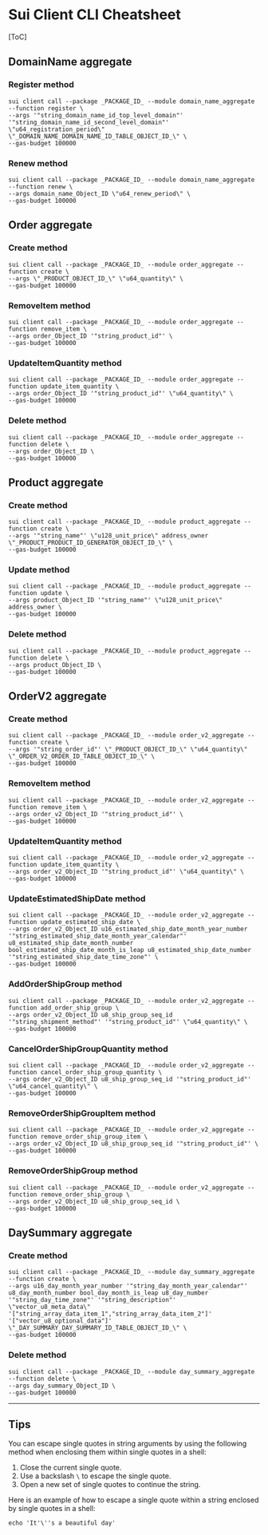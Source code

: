 # Sui Client CLI Cheatsheet

[ToC]

## DomainName aggregate

### Register method

```shell
sui client call --package _PACKAGE_ID_ --module domain_name_aggregate --function register \
--args '"string_domain_name_id_top_level_domain"' '"string_domain_name_id_second_level_domain"' \"u64_registration_period\" \"_DOMAIN_NAME_DOMAIN_NAME_ID_TABLE_OBJECT_ID_\" \
--gas-budget 100000
```

### Renew method

```shell
sui client call --package _PACKAGE_ID_ --module domain_name_aggregate --function renew \
--args domain_name_Object_ID \"u64_renew_period\" \
--gas-budget 100000
```

## Order aggregate

### Create method

```shell
sui client call --package _PACKAGE_ID_ --module order_aggregate --function create \
--args \"_PRODUCT_OBJECT_ID_\" \"u64_quantity\" \
--gas-budget 100000
```

### RemoveItem method

```shell
sui client call --package _PACKAGE_ID_ --module order_aggregate --function remove_item \
--args order_Object_ID '"string_product_id"' \
--gas-budget 100000
```

### UpdateItemQuantity method

```shell
sui client call --package _PACKAGE_ID_ --module order_aggregate --function update_item_quantity \
--args order_Object_ID '"string_product_id"' \"u64_quantity\" \
--gas-budget 100000
```

### Delete method

```shell
sui client call --package _PACKAGE_ID_ --module order_aggregate --function delete \
--args order_Object_ID \
--gas-budget 100000
```

## Product aggregate

### Create method

```shell
sui client call --package _PACKAGE_ID_ --module product_aggregate --function create \
--args '"string_name"' \"u128_unit_price\" address_owner \"_PRODUCT_PRODUCT_ID_GENERATOR_OBJECT_ID_\" \
--gas-budget 100000
```

### Update method

```shell
sui client call --package _PACKAGE_ID_ --module product_aggregate --function update \
--args product_Object_ID '"string_name"' \"u128_unit_price\" address_owner \
--gas-budget 100000
```

### Delete method

```shell
sui client call --package _PACKAGE_ID_ --module product_aggregate --function delete \
--args product_Object_ID \
--gas-budget 100000
```

## OrderV2 aggregate

### Create method

```shell
sui client call --package _PACKAGE_ID_ --module order_v2_aggregate --function create \
--args '"string_order_id"' \"_PRODUCT_OBJECT_ID_\" \"u64_quantity\" \"_ORDER_V2_ORDER_ID_TABLE_OBJECT_ID_\" \
--gas-budget 100000
```

### RemoveItem method

```shell
sui client call --package _PACKAGE_ID_ --module order_v2_aggregate --function remove_item \
--args order_v2_Object_ID '"string_product_id"' \
--gas-budget 100000
```

### UpdateItemQuantity method

```shell
sui client call --package _PACKAGE_ID_ --module order_v2_aggregate --function update_item_quantity \
--args order_v2_Object_ID '"string_product_id"' \"u64_quantity\" \
--gas-budget 100000
```

### UpdateEstimatedShipDate method

```shell
sui client call --package _PACKAGE_ID_ --module order_v2_aggregate --function update_estimated_ship_date \
--args order_v2_Object_ID u16_estimated_ship_date_month_year_number '"string_estimated_ship_date_month_year_calendar"' u8_estimated_ship_date_month_number bool_estimated_ship_date_month_is_leap u8_estimated_ship_date_number '"string_estimated_ship_date_time_zone"' \
--gas-budget 100000
```

### AddOrderShipGroup method

```shell
sui client call --package _PACKAGE_ID_ --module order_v2_aggregate --function add_order_ship_group \
--args order_v2_Object_ID u8_ship_group_seq_id '"string_shipment_method"' '"string_product_id"' \"u64_quantity\" \
--gas-budget 100000
```

### CancelOrderShipGroupQuantity method

```shell
sui client call --package _PACKAGE_ID_ --module order_v2_aggregate --function cancel_order_ship_group_quantity \
--args order_v2_Object_ID u8_ship_group_seq_id '"string_product_id"' \"u64_cancel_quantity\" \
--gas-budget 100000
```

### RemoveOrderShipGroupItem method

```shell
sui client call --package _PACKAGE_ID_ --module order_v2_aggregate --function remove_order_ship_group_item \
--args order_v2_Object_ID u8_ship_group_seq_id '"string_product_id"' \
--gas-budget 100000
```

### RemoveOrderShipGroup method

```shell
sui client call --package _PACKAGE_ID_ --module order_v2_aggregate --function remove_order_ship_group \
--args order_v2_Object_ID u8_ship_group_seq_id \
--gas-budget 100000
```

## DaySummary aggregate

### Create method

```shell
sui client call --package _PACKAGE_ID_ --module day_summary_aggregate --function create \
--args u16_day_month_year_number '"string_day_month_year_calendar"' u8_day_month_number bool_day_month_is_leap u8_day_number '"string_day_time_zone"' '"string_description"' \"vector_u8_meta_data\" '["string_array_data_item_1","string_array_data_item_2"]' '["vector_u8_optional_data"]' \"_DAY_SUMMARY_DAY_SUMMARY_ID_TABLE_OBJECT_ID_\" \
--gas-budget 100000
```

### Delete method

```shell
sui client call --package _PACKAGE_ID_ --module day_summary_aggregate --function delete \
--args day_summary_Object_ID \
--gas-budget 100000
```


---

## Tips

You can escape single quotes in string arguments by using the following method when enclosing them within single quotes in a shell:

1. Close the current single quote.
2. Use a backslash `\` to escape the single quote.
3. Open a new set of single quotes to continue the string.

Here is an example of how to escape a single quote within a string enclosed by single quotes in a shell:

```shell
echo 'It'\''s a beautiful day'
```

